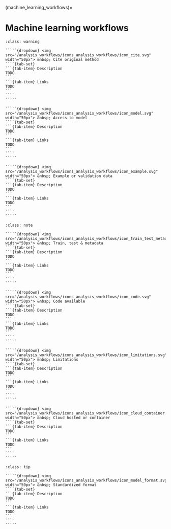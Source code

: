 (machine_learning_workflows)=
# Machine learning workflows

``````{admonition} Minimal
:class: warning

`````{dropdown} <img src="/analysis_workflows/icons_analysis_workflows/icon_cite.svg" width="50px"> &nbsp; Cite original method
````{tab-set}
```{tab-item} Description
TODO
```
```{tab-item} Links
TODO
```
````
````` 

`````{dropdown} <img src="/analysis_workflows/icons_analysis_workflows/icon_model.svg" width="50px"> &nbsp; Access to model
````{tab-set}
```{tab-item} Description
TODO
```
```{tab-item} Links
TODO
```
````
````` 

`````{dropdown} <img src="/analysis_workflows/icons_analysis_workflows/icon_example.svg" width="50px"> &nbsp; Example or validation data
````{tab-set}
```{tab-item} Description
TODO
```
```{tab-item} Links
TODO
```
````
````` 

``````

``````{admonition} Recommended (Pre-trained & novel models)
:class: note

`````{dropdown} <img src="/analysis_workflows/icons_analysis_workflows/icon_train_test_metadata.svg" width="50px"> &nbsp; Train, test & metadata
````{tab-set}
```{tab-item} Description
TODO
```
```{tab-item} Links
TODO
```
````
````` 

`````{dropdown} <img src="/analysis_workflows/icons_analysis_workflows/icon_code.svg" width="50px"> &nbsp; Code available
````{tab-set}
```{tab-item} Description
TODO
```
```{tab-item} Links
TODO
```
````
````` 

`````{dropdown} <img src="/analysis_workflows/icons_analysis_workflows/icon_limitations.svg" width="50px"> &nbsp; Limitations
````{tab-set}
```{tab-item} Description
TODO
```
```{tab-item} Links
TODO
```
````
````` 

`````{dropdown} <img src="/analysis_workflows/icons_analysis_workflows/icon_cloud_container.svg" width="50px"> &nbsp; Cloud hosted or container
````{tab-set}
```{tab-item} Description
TODO
```
```{tab-item} Links
TODO
```
````
````` 

``````

``````{admonition} Ideal (novel models)
:class: tip

`````{dropdown} <img src="/analysis_workflows/icons_analysis_workflows/icon_model_format.svg" width="50px"> &nbsp; Standardized format
````{tab-set}
```{tab-item} Description
TODO
```
```{tab-item} Links
TODO
```
````
````` 

``````

<!--Notes which will not be shown on the actual page-->